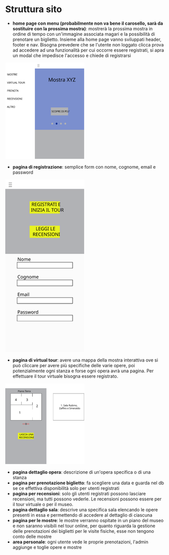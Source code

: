 # Struttura sito
 - **home page con menu (probabilmente non va bene il carosello, sarà da sostituire con la prossima mostra)**: mostrerà la prossima mostra in ordine di tempo con un'immagine associata magari e la possibilità di prenotare un biglietto. Insieme alla home page vanno sviluppati header, footer e nav. Bisogna prevedere che se l'utente non loggato clicca prova ad accedere ad una funzionalità per cui occorre essere registrati, si apra un modal che impedisce l'accesso e chiede di registrarsi

 [<img src="../assets/5e250d03-b345-8112-8005-2d9d834ad93a.svg" width="250"/>](image.png)

- **pagina di registrazione**: semplice form con nome, cognome, email e password

 [<img src="../assets/8e1b913e-9626-80f5-8005-2ef72b4775a2.svg" width="250"/>](image.png)

- **pagina di virtual tour**: avere una mappa della mostra interattiva ove si può cliccare per avere più specifiche delle varie opere, poi potenzialmente ogni stanza e forse ogni opera avrà una pagina. Per effettuare il tour virtuale bisogna essere registrato.

 [<img src="../assets/8e1b913e-9626-80f5-8005-2efcf0013742.svg" width="250"/>](image.png)

- **pagina dettaglio opera**: descrizione di un'opera specifica o di una stanza
- **pagina per prenotazione biglietto**: fa scegliere una data e guarda nel db se ce effettiva disponibilità solo per utenti registrati
- **pagina per recensioni**: solo gli utenti registrati possono lasciare recensioni, ma tutti possono vederle. Le recensioni possono essere per il tour virtuale o per il museo.
- **pagina dettaglio sala**: descrive una specifica sala elencando le opere presenti in essa e permettendo di accedere al dettaglio di ciascuna
- **pagina per le mostre**: le mostre verranno ospitate in un piano del museo e non saranno visibili nel tour online, per quanto riguarda la gestione delle prenotazioni dei biglietti per le visite fisiche, esse non tengono conto delle mostre
- **area personale**: ogni utente vede le proprie prenotazioni, l'admin aggiunge e toglie opere e mostre
